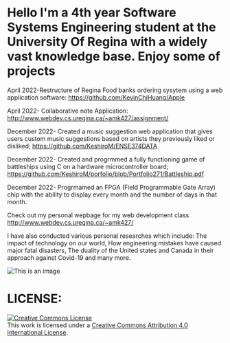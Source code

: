  # Hello I'm a 4th year Software Systems Engineering student at the University Of Regina with a widely vast knowledge base. Enjoy some of projects
  April 2022-Restructure of Regina Food banks ordering sysytem using a web application software: https://github.com/KevinChiHuang/Apple
 
 April 2022- Collaborative note Application: http://www.webdev.cs.uregina.ca/~amk427/assignment/
 
 December 2022- Created a music suggestion web application that gives users custom music suggestions based on artists they previously liked or disliked;
  https://github.com/KeshiroM/ENSE374DATA
  
  December 2022- Created and progrmmed a fully functioning game of battleships using C on a hardware microcontroller board; https://github.com/KeshiroM/porfolio/blob/Portfolio271/Battleship.pdf
  
  December 2022- Progrmamed an FPGA (Field Programmable Gate Array) chip with the ability to display every month and the number of days in that month. 
  
  Check out my personal wepbage for my web development class http://www.webdev.cs.uregina.ca/~amk427/
  
  I have also conducted various personal researches which include: The impact of technology on our world, How engineering mistakes have caused major fatal disasters, The duality of the United states and Canada in their approach against Covid-19 and many more.
  
  
  
  ![This is an image](https://myoctocat.com/assets/images/base-octocat.svg)
   
   # LICENSE:
   <a rel="license" href="http://creativecommons.org/licenses/by/4.0/"><img alt="Creative Commons License" style="border-width:0" src="https://i.creativecommons.org/l/by/4.0/88x31.png" /></a><br />This work is licensed under a <a rel="license" href="http://creativecommons.org/licenses/by/4.0/">Creative Commons Attribution 4.0 International License</a>.
